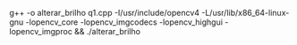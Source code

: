 g++ -o alterar_brilho q1.cpp -I/usr/include/opencv4 -L/usr/lib/x86_64-linux-gnu -lopencv_core -lopencv_imgcodecs -lopencv_highgui -lopencv_imgproc && ./alterar_brilho
